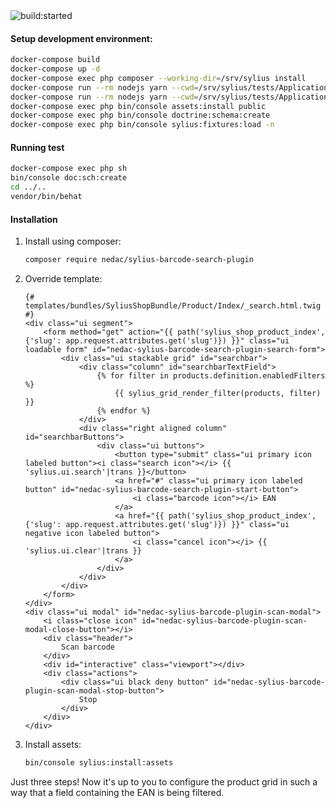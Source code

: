 <img src="https://travis-ci.com/4c0n/SyliusBarcodeSearchPlugin.svg?branch=master" alt="build:started">

#### Setup development environment:
```bash
docker-compose build
docker-compose up -d
docker-compose exec php composer --working-dir=/srv/sylius install
docker-compose run --rm nodejs yarn --cwd=/srv/sylius/tests/Application install
docker-compose run --rm nodejs yarn --cwd=/srv/sylius/tests/Application build
docker-compose exec php bin/console assets:install public
docker-compose exec php bin/console doctrine:schema:create
docker-compose exec php bin/console sylius:fixtures:load -n
```
#### Running test
```bash
docker-compose exec php sh
bin/console doc:sch:create
cd ../..
vendor/bin/behat
```

#### Installation

1. Install using composer:
    ```bash
    composer require nedac/sylius-barcode-search-plugin
    ```
2. Override template:
    ```twig
    {# templates/bundles/SyliusShopBundle/Product/Index/_search.html.twig #}
    <div class="ui segment">
        <form method="get" action="{{ path('sylius_shop_product_index', {'slug': app.request.attributes.get('slug')}) }}" class="ui loadable form" id="nedac-sylius-barcode-search-plugin-search-form">
            <div class="ui stackable grid" id="searchbar">
                <div class="column" id="searchbarTextField">
                    {% for filter in products.definition.enabledFilters %}
                        {{ sylius_grid_render_filter(products, filter) }}
                    {% endfor %}
                </div>
                <div class="right aligned column" id="searchbarButtons">
                    <div class="ui buttons">
                        <button type="submit" class="ui primary icon labeled button"><i class="search icon"></i> {{ 'sylius.ui.search'|trans }}</button>
                        <a href="#" class="ui primary icon labeled button" id="nedac-sylius-barcode-search-plugin-start-button">
                            <i class="barcode icon"></i> EAN
                        </a>
                        <a href="{{ path('sylius_shop_product_index', {'slug': app.request.attributes.get('slug')}) }}" class="ui negative icon labeled button">
                            <i class="cancel icon"></i> {{ 'sylius.ui.clear'|trans }}
                        </a>
                    </div>
                </div>
            </div>
        </form>
    </div>
    <div class="ui modal" id="nedac-sylius-barcode-plugin-scan-modal">
        <i class="close icon" id="nedac-sylius-barcode-plugin-scan-modal-close-button"></i>
        <div class="header">
            Scan barcode
        </div>
        <div id="interactive" class="viewport"></div>
        <div class="actions">
            <div class="ui black deny button" id="nedac-sylius-barcode-plugin-scan-modal-stop-button">
                Stop
            </div>
        </div>
    </div>
    ```
3. Install assets:
    ```bash
   bin/console sylius:install:assets
    ```
Just three steps!
Now it's up to you to configure the product grid in such a way that a field containing the EAN is being filtered.
